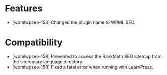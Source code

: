# Features
* [wpmlwpseo-153] Changed the plugin name to WPML SEO.

# Compatibility
* [wpmlwpseo-158] Prevented to access the RankMath SEO sitemap from the secondary language directory.
* [wpmlwpseo-150] Fixed a fatal error when running with LearnPress.
